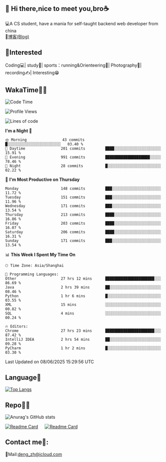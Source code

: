 👋 Hi there,nice to meet you,bro☕
---
💻A CS student, have a mania for self-taught backend web developer from china   
📌[博客(Blog)](https://github.com/HealUP/MyBlog)

 <!-- waka-box start -->
 <!-- waka-box end -->
 
🧲**Interested**
--
Coding💻| study📖| sports：running&Orienteering🏃‍| Photography📸| recording✍️| Interesting😁

WakaTime👨‍💻
---
<!--START_SECTION:waka-->
![Code Time](http://img.shields.io/badge/Code%20Time-3%2C110%20hrs%2021%20mins-blue)

![Profile Views](http://img.shields.io/badge/Profile%20Views-1-blue)

![Lines of code](https://img.shields.io/badge/From%20Hello%20World%20I%27ve%20Written-205.1%20thousand%20lines%20of%20code-blue)

**I'm a Night 🦉** 

```text
🌞 Morning                43 commits          █░░░░░░░░░░░░░░░░░░░░░░░░   03.40 % 
🌆 Daytime                201 commits         ████░░░░░░░░░░░░░░░░░░░░░   15.91 % 
🌃 Evening                991 commits         ████████████████████░░░░░   78.46 % 
🌙 Night                  28 commits          █░░░░░░░░░░░░░░░░░░░░░░░░   02.22 % 
```
📅 **I'm Most Productive on Thursday** 

```text
Monday                   148 commits         ███░░░░░░░░░░░░░░░░░░░░░░   11.72 % 
Tuesday                  151 commits         ███░░░░░░░░░░░░░░░░░░░░░░   11.96 % 
Wednesday                171 commits         ███░░░░░░░░░░░░░░░░░░░░░░   13.54 % 
Thursday                 213 commits         ████░░░░░░░░░░░░░░░░░░░░░   16.86 % 
Friday                   203 commits         ████░░░░░░░░░░░░░░░░░░░░░   16.07 % 
Saturday                 206 commits         ████░░░░░░░░░░░░░░░░░░░░░   16.31 % 
Sunday                   171 commits         ███░░░░░░░░░░░░░░░░░░░░░░   13.54 % 
```


📊 **This Week I Spent My Time On** 

```text
🕑︎ Time Zone: Asia/Shanghai

💬 Programming Languages: 
Other                    27 hrs 12 mins      ██████████████████████░░░   86.69 % 
Java                     2 hrs 39 mins       ██░░░░░░░░░░░░░░░░░░░░░░░   08.46 % 
Python                   1 hr 6 mins         █░░░░░░░░░░░░░░░░░░░░░░░░   03.55 % 
XML                      15 mins             ░░░░░░░░░░░░░░░░░░░░░░░░░   00.82 % 
SQL                      4 mins              ░░░░░░░░░░░░░░░░░░░░░░░░░   00.24 % 

🔥 Editors: 
Chrome                   27 hrs 23 mins      ██████████████████████░░░   87.42 % 
IntelliJ IDEA            2 hrs 54 mins       ██░░░░░░░░░░░░░░░░░░░░░░░   09.28 % 
PyCharm                  1 hr 2 mins         █░░░░░░░░░░░░░░░░░░░░░░░░   03.30 % 
```


 Last Updated on 08/06/2025 15:29:56 UTC
<!--END_SECTION:waka-->

Language🚀
---
[![Top Langs](https://github-readme-stats.vercel.app/api/top-langs/?username=HealUP&layout=compact&hide_border=true)](https://github.com/HealUP)

Repo🧑‍💻
---
![Anurag's GitHub stats](https://github-readme-stats.vercel.app/api?username=HealUP&count_private=true&show_icons=true&theme=gruvbox&hide_border=true) 

[![Readme Card](https://github-readme-stats.vercel.app/api/pin/?username=HealUP&repo=InternetEy&theme=transparent)](https://github.com/HealUP/InternetEy) &emsp;
[![Readme Card](https://github-readme-stats.vercel.app/api/pin/?username=HealUP&repo=CampusExperience&theme=transparent)](https://github.com/HealUP/CampusExperience)


Contact me📱:
---
📮Mail:deng_zh@icloud.com  
